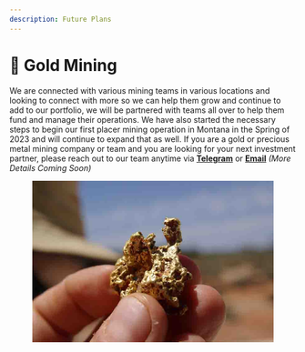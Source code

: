 ```yaml
---
description: Future Plans
---
```


# 🥇 Gold Mining

We are connected with various mining teams in various locations and looking to connect with more so we can help them grow and continue to add to our portfolio, we will be partnered with teams all over to help them fund and manage their operations. We have also started the necessary steps to begin our first placer mining operation in Montana in the Spring of 2023 and will continue to expand that as well. If you are a gold or precious metal mining company or team and you are looking for your next investment partner, please reach out to our team anytime via [**Telegram**](https://t.me/DefiGold\_Official) or [**Email**](mailto:team@defigold.io) _(More Details Coming Soon)_

<figure><img src="../.gitbook/assets/Bacteria-with-Midas-touch-for-GeologyPage.jpg" alt=""><figcaption></figcaption></figure>
